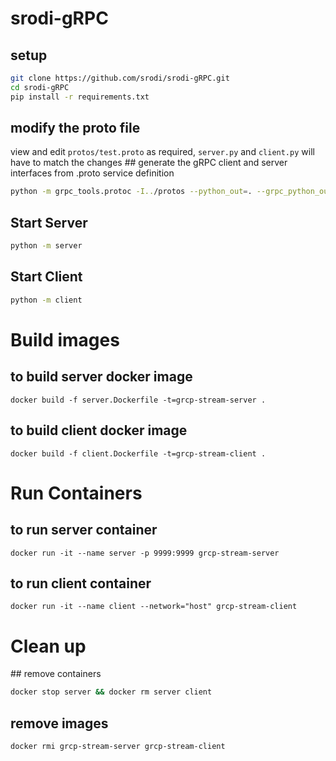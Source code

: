 # srodi-gRPC

## setup
```bash
git clone https://github.com/srodi/srodi-gRPC.git
cd srodi-gRPC
pip install -r requirements.txt
```

## modify the proto file
view and edit `protos/test.proto` as required,
`server.py` and `client.py` will have to match the changes
## generate the gRPC client and server interfaces from .proto service definition
```bash
python -m grpc_tools.protoc -I../protos --python_out=. --grpc_python_out=. ../protos/test.proto
```

## Start Server
```bash
python -m server
```
## Start Client
```bash
python -m client
```


# Build images
## to build server docker image
`docker build -f server.Dockerfile -t=grcp-stream-server .`
## to build client docker image
`docker build -f client.Dockerfile -t=grcp-stream-client .`

# Run Containers
## to run server container
`docker run -it --name server -p 9999:9999 grcp-stream-server`
## to run client container
`docker run -it --name client --network="host" grcp-stream-client` 

# Clean up
## remove containers
```bash
docker stop server && docker rm server client
```
## remove images
```bash
docker rmi grcp-stream-server grcp-stream-client
```